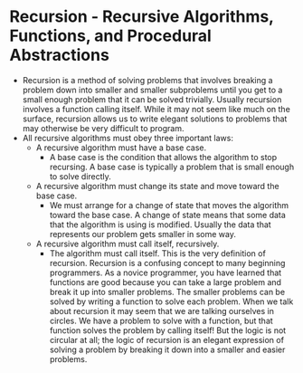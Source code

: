 # Recursion - Recursive Algorithms, Functions, and Procedural Abstractions
  * Recursion is a method of solving problems that involves breaking a problem down into smaller and smaller subproblems until you get to a small enough problem that it can be solved trivially. Usually recursion involves a function calling itself. While it may not seem like much on the surface, recursion allows us to write elegant solutions to problems that may otherwise be very difficult to program.
  * All recursive algorithms must obey three important laws:
    * A recursive algorithm must have a base case.
      * A base case is the condition that allows the algorithm to stop recursing. A base case is typically a problem that is small enough to solve directly. 
    * A recursive algorithm must change its state and move toward the base case.
      * We must arrange for a change of state that moves the algorithm toward the base case. A change of state means that some data that the algorithm is using is modified. Usually the data that represents our problem gets smaller in some way.
    * A recursive algorithm must call itself, recursively.
      * The algorithm must call itself. This is the very definition of recursion. Recursion is a confusing concept to many beginning programmers. As a novice programmer, you have learned that functions are good because you can take a large problem and break it up into smaller problems. The smaller problems can be solved by writing a function to solve each problem. When we talk about recursion it may seem that we are talking ourselves in circles. We have a problem to solve with a function, but that function solves the problem by calling itself! But the logic is not circular at all; the logic of recursion is an elegant expression of solving a problem by breaking it down into a smaller and easier problems.